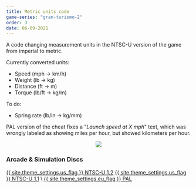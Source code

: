 ```yaml
---
title: Metric units code
game-series: "gran-turismo-2"
order: 3
date: 06-09-2021
---
```


A code changing measurement units in the NTSC-U version of the game from imperial to metric.

Currently converted units:
* Speed (mph -> km/h)
* Weight (lb -> kg)
* Distance (ft -> m)
* Torque (lb/ft -> kg/m)

To do:
* Spring rate (lb/in -> kg/mm)

PAL version of the cheat fixes a "*Launch speed at X mph*" text, which was wrongly labeled as showing miles per hour, but showed kilometers per hour.

<p class="mod-screenshot" align="center">
<a href="https://i.imgur.com/g4QySpm.png"><img src="https://i.imgur.com/g4QySpml.png"></a>
</p>

### Arcade & Simulation Discs
<a href="https://github.com/CookiePLMonster/Console-Cheat-Codes/blob/master/PS1/Gran%20Turismo%202/Metric%20units/NTSC-U%201.2.cht" class="button" role="button" target="_blank">{{ site.theme_settings.us_flag }} NTSC-U 1.2</a>
<a href="https://github.com/CookiePLMonster/Console-Cheat-Codes/blob/master/PS1/Gran%20Turismo%202/Metric%20units/NTSC-U%201.1.cht" class="button" role="button" target="_blank">{{ site.theme_settings.us_flag }} NTSC-U 1.1</a> \\
<a href="https://github.com/CookiePLMonster/Console-Cheat-Codes/blob/master/PS1/Gran%20Turismo%202/Metric%20units/PAL.cht" class="button" role="button" target="_blank">{{ site.theme_settings.eu_flag }} PAL</a>